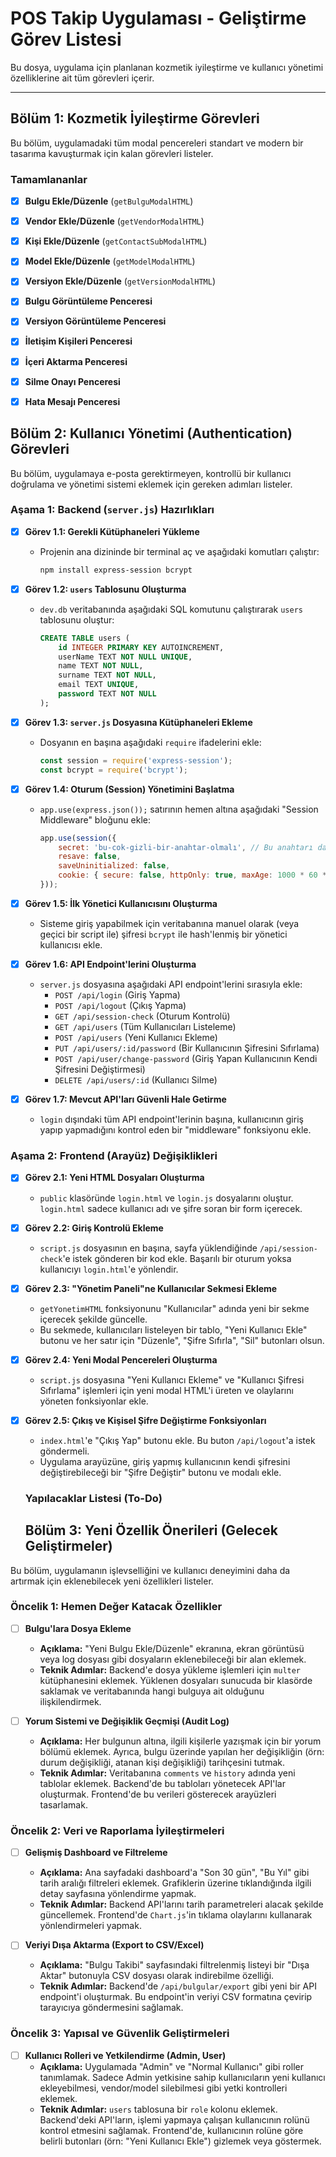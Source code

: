 # POS Takip Uygulaması - Geliştirme Görev Listesi

Bu dosya, uygulama için planlanan kozmetik iyileştirme ve kullanıcı yönetimi özelliklerine ait tüm görevleri içerir.

---

## Bölüm 1: Kozmetik İyileştirme Görevleri

Bu bölüm, uygulamadaki tüm modal pencereleri standart ve modern bir tasarıma kavuşturmak için kalan görevleri listeler.

### Tamamlananlar

- [x] **Bulgu Ekle/Düzenle** (`getBulguModalHTML`)
- [x] **Vendor Ekle/Düzenle** (`getVendorModalHTML`)
- [x] **Kişi Ekle/Düzenle** (`getContactSubModalHTML`)
- [x] **Model Ekle/Düzenle** (`getModelModalHTML`)
- [x] **Versiyon Ekle/Düzenle** (`getVersionModalHTML`)
- [x] **Bulgu Görüntüleme Penceresi**
- [x] **Versiyon Görüntüleme Penceresi**
- [x] **İletişim Kişileri Penceresi**
- [x] **İçeri Aktarma Penceresi**
- [x] **Silme Onayı Penceresi**
- [x] **Hata Mesajı Penceresi**


## Bölüm 2: Kullanıcı Yönetimi (Authentication) Görevleri

Bu bölüm, uygulamaya e-posta gerektirmeyen, kontrollü bir kullanıcı doğrulama ve yönetimi sistemi eklemek için gereken adımları listeler.

### Aşama 1: Backend (`server.js`) Hazırlıkları

- [x] **Görev 1.1: Gerekli Kütüphaneleri Yükleme**
  - Projenin ana dizininde bir terminal aç ve aşağıdaki komutları çalıştır:
    ```powershell
    npm install express-session bcrypt
    ```

- [x] **Görev 1.2: `users` Tablosunu Oluşturma**
  - `dev.db` veritabanında aşağıdaki SQL komutunu çalıştırarak `users` tablosunu oluştur:
    ```sql
    CREATE TABLE users (
        id INTEGER PRIMARY KEY AUTOINCREMENT,
        userName TEXT NOT NULL UNIQUE,
        name TEXT NOT NULL,
        surname TEXT NOT NULL,
        email TEXT UNIQUE,
        password TEXT NOT NULL
    );
    ```

- [x] **Görev 1.3: `server.js` Dosyasına Kütüphaneleri Ekleme**
  - Dosyanın en başına aşağıdaki `require` ifadelerini ekle:
    ```javascript
    const session = require('express-session');
    const bcrypt = require('bcrypt');
    ```

- [x] **Görev 1.4: Oturum (Session) Yönetimini Başlatma**
  - `app.use(express.json());` satırının hemen altına aşağıdaki "Session Middleware" bloğunu ekle:
    ```javascript
    app.use(session({
        secret: 'bu-cok-gizli-bir-anahtar-olmalı', // Bu anahtarı daha karmaşık bir şeyle değiştir
        resave: false,
        saveUninitialized: false,
        cookie: { secure: false, httpOnly: true, maxAge: 1000 * 60 * 60 * 24 } // 1 günlük oturum
    }));
    ```

- [x] **Görev 1.5: İlk Yönetici Kullanıcısını Oluşturma**
  - Sisteme giriş yapabilmek için veritabanına manuel olarak (veya geçici bir script ile) şifresi `bcrypt` ile hash'lenmiş bir yönetici kullanıcısı ekle.

- [x] **Görev 1.6: API Endpoint'lerini Oluşturma**
  - `server.js` dosyasına aşağıdaki API endpoint'lerini sırasıyla ekle:
    - `POST /api/login` (Giriş Yapma)
    - `POST /api/logout` (Çıkış Yapma)
    - `GET /api/session-check` (Oturum Kontrolü)
    - `GET /api/users` (Tüm Kullanıcıları Listeleme)
    - `POST /api/users` (Yeni Kullanıcı Ekleme)
    - `PUT /api/users/:id/password` (Bir Kullanıcının Şifresini Sıfırlama)
    - `POST /api/user/change-password` (Giriş Yapan Kullanıcının Kendi Şifresini Değiştirmesi)
    - `DELETE /api/users/:id` (Kullanıcı Silme)

- [x] **Görev 1.7: Mevcut API'ları Güvenli Hale Getirme**
  - `login` dışındaki tüm API endpoint'lerinin başına, kullanıcının giriş yapıp yapmadığını kontrol eden bir "middleware" fonksiyonu ekle.

### Aşama 2: Frontend (Arayüz) Değişiklikleri

- [x] **Görev 2.1: Yeni HTML Dosyaları Oluşturma**
  - `public` klasöründe `login.html` ve `login.js` dosyalarını oluştur. `login.html` sadece kullanıcı adı ve şifre soran bir form içerecek.

- [x] **Görev 2.2: Giriş Kontrolü Ekleme**
  - `script.js` dosyasının en başına, sayfa yüklendiğinde `/api/session-check`'e istek gönderen bir kod ekle. Başarılı bir oturum yoksa kullanıcıyı `login.html`'e yönlendir.

- [x] **Görev 2.3: "Yönetim Paneli"ne Kullanıcılar Sekmesi Ekleme**
  - `getYonetimHTML` fonksiyonunu "Kullanıcılar" adında yeni bir sekme içerecek şekilde güncelle.
  - Bu sekmede, kullanıcıları listeleyen bir tablo, "Yeni Kullanıcı Ekle" butonu ve her satır için "Düzenle", "Şifre Sıfırla", "Sil" butonları olsun.

- [x] **Görev 2.4: Yeni Modal Pencereleri Oluşturma**
  - `script.js` dosyasına "Yeni Kullanıcı Ekleme" ve "Kullanıcı Şifresi Sıfırlama" işlemleri için yeni modal HTML'i üreten ve olaylarını yöneten fonksiyonlar ekle.

- [x] **Görev 2.5: Çıkış ve Kişisel Şifre Değiştirme Fonksiyonları**
  - `index.html`'e "Çıkış Yap" butonu ekle. Bu buton `/api/logout`'a istek göndermeli.
  - Uygulama arayüzüne, giriş yapmış kullanıcının kendi şifresini değiştirebileceği bir "Şifre Değiştir" butonu ve modalı ekle.


  ### Yapılacaklar Listesi (To-Do)

  ## Bölüm 3: Yeni Özellik Önerileri (Gelecek Geliştirmeler)

Bu bölüm, uygulamanın işlevselliğini ve kullanıcı deneyimini daha da artırmak için eklenebilecek yeni özellikleri listeler.

### Öncelik 1: Hemen Değer Katacak Özellikler

- [ ] **Bulgu'lara Dosya Ekleme**
  - **Açıklama:** "Yeni Bulgu Ekle/Düzenle" ekranına, ekran görüntüsü veya log dosyası gibi dosyaların eklenebileceği bir alan eklemek.
  - **Teknik Adımlar:** Backend'e dosya yükleme işlemleri için `multer` kütüphanesini eklemek. Yüklenen dosyaları sunucuda bir klasörde saklamak ve veritabanında hangi bulguya ait olduğunu ilişkilendirmek.

- [ ] **Yorum Sistemi ve Değişiklik Geçmişi (Audit Log)**
  - **Açıklama:** Her bulgunun altına, ilgili kişilerle yazışmak için bir yorum bölümü eklemek. Ayrıca, bulgu üzerinde yapılan her değişikliğin (örn: durum değişikliği, atanan kişi değişikliği) tarihçesini tutmak.
  - **Teknik Adımlar:** Veritabanına `comments` ve `history` adında yeni tablolar eklemek. Backend'de bu tabloları yönetecek API'lar oluşturmak. Frontend'de bu verileri gösterecek arayüzleri tasarlamak.

### Öncelik 2: Veri ve Raporlama İyileştirmeleri

- [ ] **Gelişmiş Dashboard ve Filtreleme**
  - **Açıklama:** Ana sayfadaki dashboard'a "Son 30 gün", "Bu Yıl" gibi tarih aralığı filtreleri eklemek. Grafiklerin üzerine tıklandığında ilgili detay sayfasına yönlendirme yapmak.
  - **Teknik Adımlar:** Backend API'larını tarih parametreleri alacak şekilde güncellemek. Frontend'de `Chart.js`'in tıklama olaylarını kullanarak yönlendirmeleri yapmak.

- [ ] **Veriyi Dışa Aktarma (Export to CSV/Excel)**
  - **Açıklama:** "Bulgu Takibi" sayfasındaki filtrelenmiş listeyi bir "Dışa Aktar" butonuyla CSV dosyası olarak indirebilme özelliği.
  - **Teknik Adımlar:** Backend'de `/api/bulgular/export` gibi yeni bir API endpoint'i oluşturmak. Bu endpoint'in veriyi CSV formatına çevirip tarayıcıya göndermesini sağlamak.

### Öncelik 3: Yapısal ve Güvenlik Geliştirmeleri

- [ ] **Kullanıcı Rolleri ve Yetkilendirme (Admin, User)**
  - **Açıklama:** Uygulamada "Admin" ve "Normal Kullanıcı" gibi roller tanımlamak. Sadece Admin yetkisine sahip kullanıcıların yeni kullanıcı ekleyebilmesi, vendor/model silebilmesi gibi yetki kontrolleri eklemek.
  - **Teknik Adımlar:** `users` tablosuna bir `role` kolonu eklemek. Backend'deki API'ların, işlemi yapmaya çalışan kullanıcının rolünü kontrol etmesini sağlamak. Frontend'de, kullanıcının rolüne göre belirli butonları (örn: "Yeni Kullanıcı Ekle") gizlemek veya göstermek.

